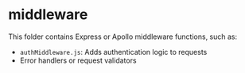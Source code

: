 # middleware
This folder contains Express or Apollo middleware functions, such as:

- `authMiddleware.js`: Adds authentication logic to requests
- Error handlers or request validators
